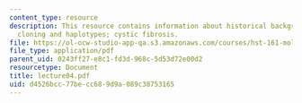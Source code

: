 ```yaml
---
content_type: resource
description: This resource contains information about historical background positional
  cloning and haplotypes; cystic fibrosis.
file: https://ol-ocw-studio-app-qa.s3.amazonaws.com/courses/hst-161-molecular-biology-and-genetics-in-modern-medicine-fall-2007/d4526bcc77becc689d9a089c38753165_lecture04.pdf
file_type: application/pdf
parent_uid: 0243ff27-e8c1-fd3d-968c-5d53d72e00d2
resourcetype: Document
title: lecture04.pdf
uid: d4526bcc-77be-cc68-9d9a-089c38753165
---
```

